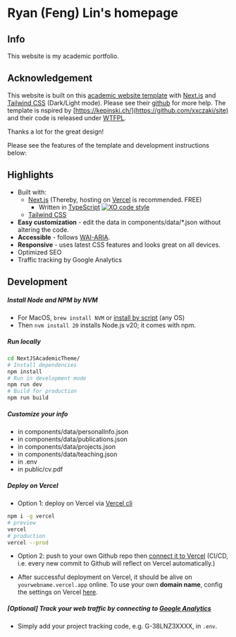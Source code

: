 # Ryan (Feng) Lin's homepage
## Info
This website is my academic portfolio. 

## Acknowledgement
This website is built on this [academic website template](https://nextjs-academic-theme.vercel.app/) with [Next.js](https://nextjs.org/) and [Tailwind CSS](https://tailwindcss.com/) (Dark/Light mode). Please see their [github](https://github.com/lydhr/NextJSAcademicTheme?tab=readme-ov-file) for more help. The template is nspired by [https://kepinski.ch/](https://github.com/xxczaki/site) and their code is released under [WTFPL](http://www.wtfpl.net/).

Thanks a lot for the great design!

Please see the features of the template and development instructions below:

## Highlights

- Built with:
    - [Next.js](https://nextjs.org/) (Thereby, hosting on [Vercel](https://vercel.com) is recommended. FREE)
        - Written in [TypeScript](https://nextjs.org/docs/pages/building-your-application/configuring/typescript) [![XO code style](https://img.shields.io/badge/code_style-XO-5ed9c7.svg)](https://github.com/xojs/xo)
    - [Tailwind CSS](https://tailwindcss.com/)
- **Easy customization** - edit the data in components/data/*.json without altering the code.
- **Accessible** - follows [WAI-ARIA](https://developer.mozilla.org/en-US/docs/Learn/Accessibility/WAI-ARIA_basics).
- **Responsive** - uses latest CSS features and looks great on all devices.
- Optimized SEO
- Traffic tracking by Google Analytics

## Development

##### Install Node and NPM by NVM
- For MacOS, `brew install NVM` or [install by script](https://github.com/nvm-sh/nvm?tab=readme-ov-file#installing-and-updating) (any OS)
- Then `nvm install 20` installs Node.js v20; it comes with npm.

##### Run locally

```bash
cd NextJSAcademicTheme/
# Install dependencies
npm install
# Run in development mode
npm run dev
# Build for production
npm run build

```

##### Customize your info
- in components/data/personalInfo.json
- in components/data/publications.json
- in components/data/projects.json
- in components/data/teaching.json
- in .env
- in public/cv.pdf


##### Deploy on Vercel
- Option 1: deploy on Vercel via [Vercel cli](https://vercel.com/docs/cli)

```bash
npm i -g vercel
# preview
vercel
# production
vercel --prod
```

- Option 2: push to your own Github repo then [connect it to Vercel](https://vercel.com/docs/deployments/git#deploying-a-git-repository) (CI/CD, i.e. every new commit to Github will reflect on Vercel automatically.)


- After successful deployment on Vercel, it should be alive on `yourwebname.vercel.app` online. To use your own **domain name**, config the settings on Vercel [here](https://vercel.com/docs/projects/domains/add-a-domain#verify-domain-access). 

##### [Optional] Track your web traffic by connecting to [Google Analytics](https://analytics.google.com/analytics/academy/course/6)
- Simply add your project tracking code, e.g. G-38LNZ3XXXX, in `.env`.




